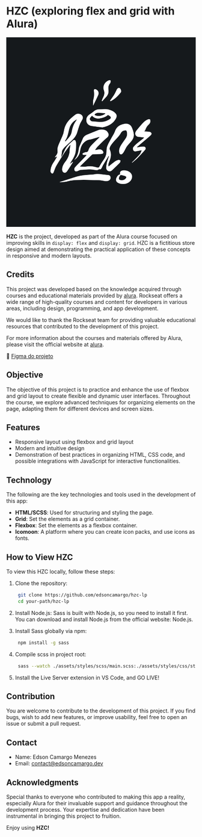 # HZC (exploring flex and grid with Alura)

![HZC Logo](./assets/img/logo.jpg)

**HZC** is the project, developed as part of the Alura course focused on improving skills in `display: flex` and `display: grid`. HZC is a fictitious store design aimed at demonstrating the practical application of these concepts in responsive and modern layouts.

## Credits

This project was developed based on the knowledge acquired through courses and educational materials provided by [alura](https://www.alura.com.br). Rockseat offers a wide range of high-quality courses and content for developers in various areas, including design, programming, and app development.

We would like to thank the Rockseat team for providing valuable educational resources that contributed to the development of this project.

For more information about the courses and materials offered by Alura, please visit the official website at [alura](https://www.alura.com.br).

🎨 [Figma do projeto](https://www.figma.com/file/ibWktwVpnog76rMYOdVhks/Dispondo-elementos-com-flexbox-e-grid?type=design&node-id=54-2358&mode=design&t=36V0HHLEhfWhx12u-0)

## Objective

The objective of this project is to practice and enhance the use of flexbox and grid layout to create flexible and dynamic user interfaces. Throughout the course, we explore advanced techniques for organizing elements on the page, adapting them for different devices and screen sizes.

## Features

- Responsive layout using flexbox and grid layout
- Modern and intuitive design
- Demonstration of best practices in organizing HTML, CSS code, and possible integrations with JavaScript for interactive functionalities.

## Technology

The following are the key technologies and tools used in the development of this app:

- **HTML/SCSS**: Used for structuring and styling the page.
- **Grid**: Set the elements as a grid container.
- **Flexbox**: Set the elements as a flexbox container.
- **Icomoon**: A platform where you can create icon packs, and use icons as fonts.

## How to View HZC

To view this HZC locally, follow these steps:

1. Clone the repository:

   ```bash
    git clone https://github.com/edsoncamargo/hzc-lp
    cd your-path/hzc-lp
   ```

2. Install Node.js: Sass is built with Node.js, so you need to install it first. You can download and install Node.js from the official website: Node.js.

3. Install Sass globally via npm:

   ```bash
    npm install -g sass
   ```

4. Compile scss in project root:

   ```bash
    sass --watch ./assets/styles/scss/main.scss:./assets/styles/css/styles.css
   ```

5. Install the Live Server extension in VS Code, and GO LIVE!

## Contribution

You are welcome to contribute to the development of this project. If you find bugs, wish to add new features, or improve usability, feel free to open an issue or submit a pull request.

## Contact

- Name: Edson Camargo Menezes
- Email: contact@edsoncamargo.dev

## Acknowledgments

Special thanks to everyone who contributed to making this app a reality, especially Alura for their invaluable support and guidance throughout the development process. Your expertise and dedication have been instrumental in bringing this project to fruition.

Enjoy using **HZC!**
